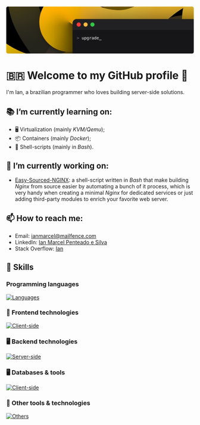 ![Banner](assets/banner.png)

# 🇧🇷️ Welcome to my GitHub profile 👋

I'm Ian, a brazilian programmer who loves building server-side solutions.

## 📚️ I’m currently learning on:
- 🖥️ Virtualization (mainly *KVM/Qemu*);
- 📦️ Containers (mainly *Docker*);
- 📜️ Shell-scripts (mainly in *Bash*).

## 👷️ I’m currently working on:
- [Easy-Sourced-NGINX](https://github.com/Ian-Marcel/Easy-Sourced-NGINX): a shell-script written in *Bash* that make building *Nginx* from source easier by automating a bunch of it process, which is very handy when creating a minimal *Nginx* for dedicated services or just adding third-party modules to enrich your favorite web server.

## 📫 How to reach me:
- Email: [ianmarcel@mailfence.com](mailto:ianmarcel@mailfence.com)
- LinkedIn: [Ian Marcel Penteado e Silva](https://www.linkedin.com/in/ian-marcel-penteado/)
- Stack Overflow: [Ian](https://stackoverflow.com/users/23581034/ian)

## 🤹️ Skills
### Programming languages
[![Languages](https://skillicons.dev/icons?i=bash,php,js)](https://skillicons.dev)
### 🎨️ Frontend technologies
[![Client-side](https://skillicons.dev/icons?i=html,css)](https://skillicons.dev)
### 🖥️ Backend technologies
[![Server-side](https://skillicons.dev/icons?i=linux,nginx,docker&theme=light)](https://skillicons.dev)
### 🖥️ Databases & tools
[![Client-side](https://skillicons.dev/icons?i=mysql)](https://skillicons.dev)
### 💬️ Other tools & technologies
[![Others](https://skillicons.dev/icons?i=git,github,markdown,obsidian,vscode,figma)](https://skillicons.dev)

